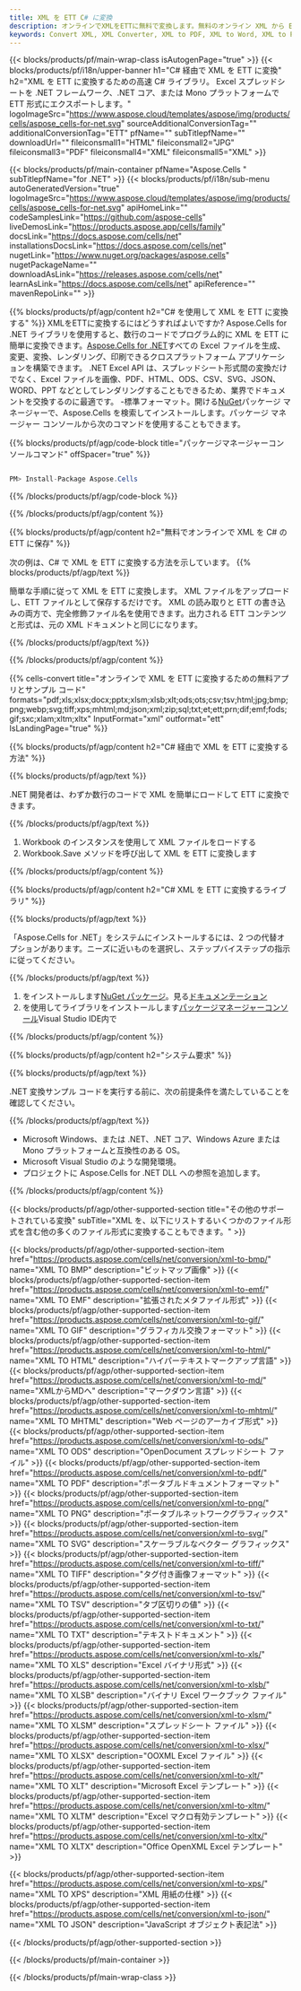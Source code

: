 ```yaml
---
title: XML を ETT C# に変換
description: オンラインでXMLをETTに無料で変換します。無料のオンライン XML から ETT コンバーター。 C# XML から ETT へ。 C# 経由で XML を ETT に送信します。
keywords: Convert XML, XML Converter, XML to PDF, XML to Word, XML to PPT, XML to Image
---
```

{{< blocks/products/pf/main-wrap-class isAutogenPage="true" >}}
{{< blocks/products/pf/i18n/upper-banner h1="C# 経由で XML を ETT に変換" h2="XML を ETT に変換するための高速 C# ライブラリ。 Excel スプレッドシートを .NET フレームワーク、.NET コア、または Mono プラットフォームで ETT 形式にエクスポートします。" logoImageSrc="https://www.aspose.cloud/templates/aspose/img/products/cells/aspose_cells-for-net.svg" sourceAdditionalConversionTag="" additionalConversionTag="ETT" pfName="" subTitlepfName="" downloadUrl="" fileiconsmall1="HTML" fileiconsmall2="JPG" fileiconsmall3="PDF" fileiconsmall4="XML" fileiconsmall5="XML" >}}

{{< blocks/products/pf/main-container pfName="Aspose.Cells " subTitlepfName="for .NET" >}}
{{< blocks/products/pf/i18n/sub-menu autoGeneratedVersion="true" logoImageSrc="https://www.aspose.cloud/templates/aspose/img/products/cells/aspose_cells-for-net.svg" apiHomeLink="" codeSamplesLink="https://github.com/aspose-cells" liveDemosLink="https://products.aspose.app/cells/family" docsLink="https://docs.aspose.com/cells/net" installationsDocsLink="https://docs.aspose.com/cells/net" nugetLink="https://www.nuget.org/packages/aspose.cells" nugetPackageName="" downloadAsLink="https://releases.aspose.com/cells/net" learnAsLink="https://docs.aspose.com/cells/net" apiReference="" mavenRepoLink="" >}}

{{% blocks/products/pf/agp/content h2="C# を使用して XML を ETT に変換する" %}}
XMLをETTに変換するにはどうすればよいですか? Aspose.Cells for .NET ライブラリを使用すると、数行のコードでプログラム的に XML を ETT に簡単に変換できます。[Aspose.Cells for .NET](https://products.aspose.com/cells/net)すべての Excel ファイルを生成、変更、変換、レンダリング、印刷できるクロスプラットフォーム アプリケーションを構築できます。 .NET Excel API は、スプレッドシート形式間の変換だけでなく、Excel ファイルを画像、PDF、HTML、ODS、CSV、SVG、JSON、WORD、PPT などとしてレンダリングすることもできるため、業界でドキュメントを交換するのに最適です。 -標準フォーマット。開ける[NuGet](https://www.nuget.org/packages/aspose.cells)パッケージ マネージャーで、Aspose.Cells を検索してインストールします。パッケージ マネージャー コンソールから次のコマンドを使用することもできます。

{{% blocks/products/pf/agp/code-block title="パッケージマネージャーコンソールコマンド" offSpacer="true" %}}

```cs

PM> Install-Package Aspose.Cells

```

{{% /blocks/products/pf/agp/code-block %}}

{{% /blocks/products/pf/agp/content %}}

{{% blocks/products/pf/agp/content h2="無料でオンラインで XML を C# の ETT に保存" %}}

次の例は、C# で XML を ETT に変換する方法を示しています。
{{% blocks/products/pf/agp/text %}}

簡単な手順に従って XML を ETT に変換します。 XML ファイルをアップロードし、ETT ファイルとして保存するだけです。 XML の読み取りと ETT の書き込みの両方で、完全修飾ファイル名を使用できます。出力される ETT コンテンツと形式は、元の XML ドキュメントと同じになります。

{{% /blocks/products/pf/agp/text %}}

{{% /blocks/products/pf/agp/content %}}

{{% cells-convert title="オンラインで XML を ETT に変換するための無料アプリとサンプル コード" formats="pdf;xls;xlsx;docx;pptx;xlsm;xlsb;xlt;ods;ots;csv;tsv;html;jpg;bmp;png;webp;svg;tiff;xps;mhtml;md;json;xml;zip;sql;txt;et;ett;prn;dif;emf;fods;gif;sxc;xlam;xltm;xltx" InputFormat="xml" outformat="ett" IsLandingPage="true" %}}

{{% blocks/products/pf/agp/content h2="C# 経由で XML を ETT に変換する方法" %}}

{{% blocks/products/pf/agp/text %}}

 .NET 開発者は、わずか数行のコードで XML を簡単にロードして ETT に変換できます。

{{% /blocks/products/pf/agp/text %}}

1.  Workbook のインスタンスを使用して XML ファイルをロードする
1.  Workbook.Save メソッドを呼び出して XML を ETT に変換します

{{% /blocks/products/pf/agp/content %}}

{{% blocks/products/pf/agp/content h2="C# XML を ETT に変換するライブラリ" %}}

{{% blocks/products/pf/agp/text %}}

「Aspose.Cells for .NET」をシステムにインストールするには、2 つの代替オプションがあります。ニーズに近いものを選択し、ステップバイステップの指示に従ってください。

{{% /blocks/products/pf/agp/text %}}

1. をインストールします[NuGet パッケージ](https://www.nuget.org/packages/Aspose.Cells/)。見る[ドキュメンテーション](https://docs.aspose.com/cells/net/installation/#install-asposecells-for-net-through-nuget)
1. を使用してライブラリをインストールします[パッケージマネージャーコンソール](https://docs.aspose.com/cells/net/installation/#install-asposecells-using-the-package-manager-console)Visual Studio IDE内で

{{% /blocks/products/pf/agp/content %}}

{{% blocks/products/pf/agp/content h2="システム要求" %}}

{{% blocks/products/pf/agp/text %}}

.NET 変換サンプル コードを実行する前に、次の前提条件を満たしていることを確認してください。

{{% /blocks/products/pf/agp/text %}}

-  Microsoft Windows、または .NET、.NET コア、Windows Azure または Mono プラットフォームと互換性のある OS。
-  Microsoft Visual Studio のような開発環境。
- プロジェクトに Aspose.Cells for .NET DLL への参照を追加します。

{{% /blocks/products/pf/agp/content %}}


{{< blocks/products/pf/agp/other-supported-section title="その他のサポートされている変換" subTitle="XML を、以下にリストするいくつかのファイル形式を含む他の多くのファイル形式に変換することもできます。" >}}

{{< blocks/products/pf/agp/other-supported-section-item href="https://products.aspose.com/cells/net/conversion/xml-to-bmp/" name="XML TO BMP" description="ビットマップ画像" >}}
{{< blocks/products/pf/agp/other-supported-section-item href="https://products.aspose.com/cells/net/conversion/xml-to-emf/" name="XML TO EMF" description="拡張されたメタファイル形式" >}}
{{< blocks/products/pf/agp/other-supported-section-item href="https://products.aspose.com/cells/net/conversion/xml-to-gif/" name="XML TO GIF" description="グラフィカル交換フォーマット" >}}
{{< blocks/products/pf/agp/other-supported-section-item href="https://products.aspose.com/cells/net/conversion/xml-to-html/" name="XML TO HTML" description="ハイパーテキストマークアップ言語" >}}
{{< blocks/products/pf/agp/other-supported-section-item href="https://products.aspose.com/cells/net/conversion/xml-to-md/" name="XMLからMDへ" description="マークダウン言語" >}}
{{< blocks/products/pf/agp/other-supported-section-item href="https://products.aspose.com/cells/net/conversion/xml-to-mhtml/" name="XML TO MHTML" description="Web ページのアーカイブ形式" >}}
{{< blocks/products/pf/agp/other-supported-section-item href="https://products.aspose.com/cells/net/conversion/xml-to-ods/" name="XML TO ODS" description="OpenDocument スプレッドシート ファイル" >}}
{{< blocks/products/pf/agp/other-supported-section-item href="https://products.aspose.com/cells/net/conversion/xml-to-pdf/" name="XML TO PDF" description="ポータブルドキュメントフォーマット" >}}
{{< blocks/products/pf/agp/other-supported-section-item href="https://products.aspose.com/cells/net/conversion/xml-to-png/" name="XML TO PNG" description="ポータブルネットワークグラフィックス" >}}
{{< blocks/products/pf/agp/other-supported-section-item href="https://products.aspose.com/cells/net/conversion/xml-to-svg/" name="XML TO SVG" description="スケーラブルなベクター グラフィックス" >}}
{{< blocks/products/pf/agp/other-supported-section-item href="https://products.aspose.com/cells/net/conversion/xml-to-tiff/" name="XML TO TIFF" description="タグ付き画像フォーマット" >}}
{{< blocks/products/pf/agp/other-supported-section-item href="https://products.aspose.com/cells/net/conversion/xml-to-tsv/" name="XML TO TSV" description="タブ区切りの値" >}}
{{< blocks/products/pf/agp/other-supported-section-item href="https://products.aspose.com/cells/net/conversion/xml-to-txt/" name="XML TO TXT" description="テキストドキュメント" >}}
{{< blocks/products/pf/agp/other-supported-section-item href="https://products.aspose.com/cells/net/conversion/xml-to-xls/" name="XML TO XLS" description="Excel バイナリ形式" >}}
{{< blocks/products/pf/agp/other-supported-section-item href="https://products.aspose.com/cells/net/conversion/xml-to-xlsb/" name="XML TO XLSB" description="バイナリ Excel ワークブック ファイル" >}}
{{< blocks/products/pf/agp/other-supported-section-item href="https://products.aspose.com/cells/net/conversion/xml-to-xlsm/" name="XML TO XLSM" description="スプレッドシート ファイル" >}}
{{< blocks/products/pf/agp/other-supported-section-item href="https://products.aspose.com/cells/net/conversion/xml-to-xlsx/" name="XML TO XLSX" description="OOXML Excel ファイル" >}}
{{< blocks/products/pf/agp/other-supported-section-item href="https://products.aspose.com/cells/net/conversion/xml-to-xlt/" name="XML TO XLT" description="Microsoft Excel テンプレート" >}}
{{< blocks/products/pf/agp/other-supported-section-item href="https://products.aspose.com/cells/net/conversion/xml-to-xltm/" name="XML TO XLTM" description="Excel マクロ有効テンプレート" >}}
{{< blocks/products/pf/agp/other-supported-section-item href="https://products.aspose.com/cells/net/conversion/xml-to-xltx/" name="XML TO XLTX" description="Office OpenXML Excel テンプレート" >}}

{{< blocks/products/pf/agp/other-supported-section-item href="https://products.aspose.com/cells/net/conversion/xml-to-xps/" name="XML TO XPS" description="XML 用紙の仕様" >}}
{{< blocks/products/pf/agp/other-supported-section-item href="https://products.aspose.com/cells/net/conversion/xml-to-json/" name="XML TO JSON" description="JavaScript オブジェクト表記法" >}}

{{< /blocks/products/pf/agp/other-supported-section >}}

{{< /blocks/products/pf/main-container >}}
    
{{< /blocks/products/pf/main-wrap-class >}}
